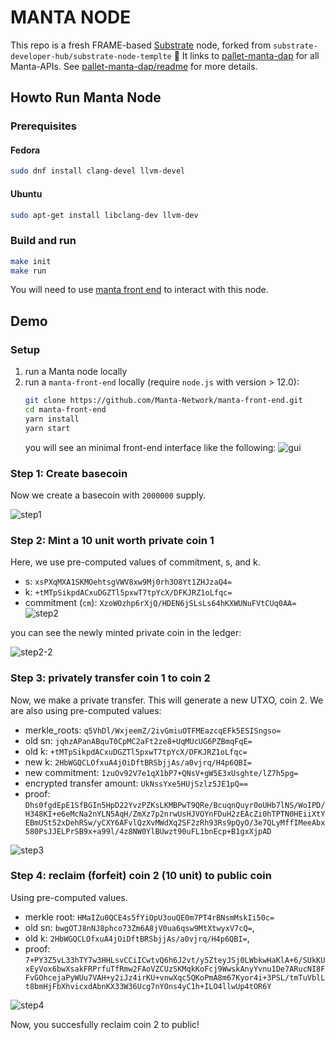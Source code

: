 # MANTA NODE

This repo is a fresh FRAME-based [Substrate](https://www.substrate.io/) node, forked from `substrate-developer-hub/substrate-node-templte` :rocket:
It links to [pallet-manta-dap](https://github.com/Manta-Network/pallet-manta-dap) for all Manta-APIs.
See [pallet-manta-dap/readme](https://github.com/Manta-Network/pallet-manta-dap/blob/master/README.md) for more details.

## Howto Run Manta Node

### Prerequisites

#### Fedora

``` sh
sudo dnf install clang-devel llvm-devel
```

#### Ubuntu

``` sh
sudo apt-get install libclang-dev llvm-dev
```

### Build and run

``` sh
make init
make run
```

You will need to use [manta front end](https://github.com/Manta-Network/manta-front-end) to interact with this node.

## Demo 

### Setup
1. run a Manta node locally
2. run a `manta-front-end` locally (require `node.js` with version > 12.0):
   ```sh
   git clone https://github.com/Manta-Network/manta-front-end.git
   cd manta-front-end
   yarn install
   yarn start 
   ```
   you will see an minimal front-end interface like the following:
   ![gui](https://user-images.githubusercontent.com/720571/110530713-9cab7500-80cf-11eb-9c35-261e34054c89.png)

### Step 1: Create basecoin 

Now we create a basecoin with `2000000` supply.

![step1](https://user-images.githubusercontent.com/720571/110530916-ce244080-80cf-11eb-8e8e-bf3ecadd8914.png)


### Step 2: Mint a 10 unit worth private coin 1

Here, we use pre-computed values of commitment, s, and k.
* s: `xsPXqMXA1SKMOehtsgVWV8xw9Mj0rh3O8Yt1ZHJzaQ4=`
* k: `+tMTpSikpdACxuDGZTl5pxwT7tpYcX/DFKJRZ1oLfqc=`
* commitment (`cm`): `XzoWOzhp6rXjQ/HDEN6jSLsLs64hKXWUNuFVtCUq0AA=`
![step2](https://user-images.githubusercontent.com/720571/110531644-ac778900-80d0-11eb-9a41-b18b83bb4b34.png)

you can see the newly minted private coin in the ledger:

![step2-2](https://user-images.githubusercontent.com/720571/110531694-bdc09580-80d0-11eb-8bca-b7a36897c359.png)

### Step 3: privately transfer coin 1 to coin 2

Now, we make a private transfer. This will generate a new UTXO, coin 2. We are also using pre-computed values:
* merkle_roots: `q5VhDl/WxjeemZ/2ivGmiuOTFMEazcqEFk5ESISngso=`
* old sn: `jqhzAPanABquT0CpMC2aFt2ze8+UqMUcUG6PZBmqFqE=`
* old k: `+tMTpSikpdACxuDGZTl5pxwT7tpYcX/DFKJRZ1oLfqc=`
* new k: `2HbWGQCLOfxuA4jOiDftBRSbjjAs/a0vjrq/H4p6QBI=`
* new commitment: `1zuOv92V7e1qX1bP7+QNsV+gW5E3xUsghte/lZ7h5pg=`
* encrypted transfer amount: `UkNssYxe5HUjSzlz5JE1pQ==`
* proof: `Dhs0fgdEpE1SfBGIn5HpD22YvzPZKsLKMBPwT9QRe/BcuqnQuyr0oUHb7lNS/WoIPD/H348KI+e6eMcNa2nYLN5AqH/ZmXz7p2nrwUsHJVOYnFDuH2zEAcZi0hTPTN0HEiiXtYEBmUSt52xDehRSw/yCXY6AFvlQzXvMWdXq2SF2zRh93Rs9pQyO/3e7QLyMffIMeeAbx580PsJJELPrSB9x+a99l/4z8NW0YlBUwzt90uFL1bnEcp+B1gxXjpAD`

![step3](https://user-images.githubusercontent.com/720571/110532076-3b84a100-80d1-11eb-9c7b-ab7f98350a0b.png)

### Step 4: reclaim (forfeit) coin 2 (10 unit) to public coin

Using pre-computed values.
* merkle root: `HMaIZu0QCE4s5fYiOpU3ouQE0m7PT4rBNsmMskIi50c=`
* old sn: `bwgOTJ8nNJ8phco73Zm6A8jV0ua6qsw9MtXtwyxV7cQ=`,
* old k: `2HbWGQCLOfxuA4jOiDftBRSbjjAs/a0vjrq/H4p6QBI=`,
* proof: `7+PY3Z5vL33hTY7w3HHLsvCCiICwtvQ6h6J2vt/y5ZteyJSj0LWbkwHaKlA+6/SUkKUxEyVox6bwXsakFRPrfuTfRmw2FAoVZCUzSKMqkKoFcj9WwskAnyYvnu1De7ARucNI8FFvGOhcejaPyWUu7VAH+y2iJz4irKU+vnwXqc5QKoPmA8m67Kyor4i+3PSL/tmTuVblLt8bmHjFbXhvicxdAbnKX33W36Ucg7nYOns4yC1h+ILO4llwUp4tOR6Y`

![step4](https://user-images.githubusercontent.com/720571/110533364-c4e8a300-80d2-11eb-8d35-39f95854b016.png)

Now, you succesfully reclaim coin 2 to public!

